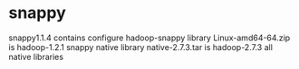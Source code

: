 # snappy
snappy1.1.4 contains configure
hadoop-snappy library
Linux-amd64-64.zip is hadoop-1.2.1 snappy native library
native-2.7.3.tar is hadoop-2.7.3 all native libraries
